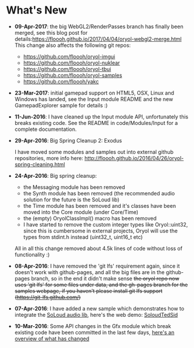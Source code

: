 # What's New

- **09-Apr-2017**: the big WebGL2/RenderPasses branch has finally been merged,
see this blog post for details:https://floooh.github.io/2017/04/04/oryol-webgl2-merge.html
This change also affects the following git repos:

  - https://github.com/floooh/oryol-imgui
  - https://github.com/floooh/oryol-nuklear
  - https://github.com/floooh/oryol-tbui
  - https://github.com/floooh/oryol-samples
  - https://github.com/floooh/yakc

- **23-Mar-2017**: initial gamepad support on HTML5, OSX, Linux and Windows has
landed, see the Input module README and the new GamepadExplorer sample
for details :)

- **11-Jun-2016**: I have cleaned up the Input module API, unfortunately
this breaks existing code. See the README in code/Modules/Input for 
a complete documentation.

- **29-Apr-2016**: Big Spring Cleanup 2: Exodus

  I have moved some modules and samples out into external
  github repositories, more info here: http://floooh.github.io/2016/04/26/oryol-spring-cleaning.html

- **24-Apr-2016**: Big spring cleanup:
    - the Messaging module has been removed
    - the Synth module has been removed (the recommended audio solution
      for the future is the SoLoud lib)
    - the Time module has been removed and it's classes have been 
      moved into the Core module (under Core/Time)
    - the (empty) OryolClassImpl() macro has been removed
    - I have started to remove the custom integer types like Oryol::uint32,
      since this is cumbersome in external projects, Oryol will use the
      types from stdint.h instead (uint32_t, uint16_t etc)

  All in all this change removed about 4.5k lines of code without loss
  of functionality :)

- **08-Apr-2016**: I have removed the 'git lfs' requirement again, since
it doesn't work with github-pages, and all the big files are in the
github-pages branch, so in the end it didn't make sense 
~~the oryol repo now uses 'git lfs' for some files under
data, and the gh-pages branch for the samples webpage, if you haven't
please install git lfs support (https://git-lfs.github.com/)~~

- **07-Apr-2016**: I have added a new sample which demonstrates how
to integrate the [SoLoud audio lib](http://sol.gfxile.net/soloud/), here's
the web demo: [SoloudTedSid](http://floooh.github.io/oryol/asmjs/SoloudTedSid.html)
 
- **10-Mar-2016**: Some API changes in the Gfx module which break existing 
code have been committed in the last few days, [here's an overview of what
has changed](http://floooh.github.io/2016/03/10/oryol-gfx-changes.html)



